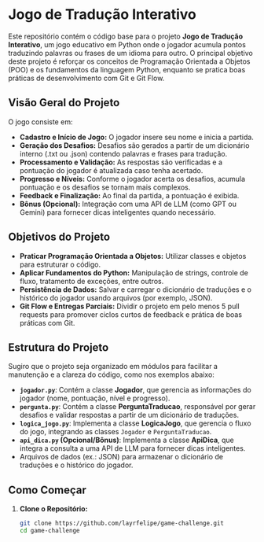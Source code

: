 # Jogo de Tradução Interativo

Este repositório contém o código base para o projeto **Jogo de Tradução Interativo**, um jogo educativo em Python onde o jogador acumula pontos traduzindo palavras ou frases de um idioma para outro. O principal objetivo deste projeto é reforçar os conceitos de Programação Orientada a Objetos (POO) e os fundamentos da linguagem Python, enquanto se pratica boas práticas de desenvolvimento com Git e Git Flow.

## Visão Geral do Projeto

O jogo consiste em:
- **Cadastro e Início de Jogo:** O jogador insere seu nome e inicia a partida.
- **Geração dos Desafios:** Desafios são gerados a partir de um dicionário interno (.txt ou .json) contendo palavras e frases para tradução.
- **Processamento e Validação:** As respostas são verificadas e a pontuação do jogador é atualizada caso tenha acertado.
- **Progresso e Níveis:** Conforme o jogador acerta os desafios, acumula pontuação e os desafios se tornam mais complexos.
- **Feedback e Finalização:** Ao final da partida, a pontuação é exibida.
- **Bônus (Opcional):** Integração com uma API de LLM (como GPT ou Gemini) para fornecer dicas inteligentes quando necessário.

## Objetivos do Projeto

- **Praticar Programação Orientada a Objetos:** Utilizar classes e objetos para estruturar o código.
- **Aplicar Fundamentos do Python:** Manipulação de strings, controle de fluxo, tratamento de exceções, entre outros.
- **Persistência de Dados:** Salvar e carregar o dicionário de traduções e o histórico do jogador usando arquivos (por exemplo, JSON).
- **Git Flow e Entregas Parciais:** Dividir o projeto em pelo menos 5 pull requests para promover ciclos curtos de feedback e prática de boas práticas com Git.

## Estrutura do Projeto

Sugiro que o projeto seja organizado em módulos para facilitar a manutenção e a clareza do código, como nos exemplos abaixo:

- **`jogador.py`**: Contém a classe **Jogador**, que gerencia as informações do jogador (nome, pontuação, nível e progresso).
- **`pergunta.py`**: Contém a classe **PerguntaTraducao**, responsável por gerar desafios e validar respostas a partir de um dicionário de traduções.
- **`logica_jogo.py`**: Implementa a classe **LogicaJogo**, que gerencia o fluxo do jogo, integrando as classes `Jogador` e `PerguntaTraducao`.
- **`api_dica.py` (Opcional/Bônus)**: Implementa a classe **ApiDica**, que integra a consulta a uma API de LLM para fornecer dicas inteligentes.
- Arquivos de dados (ex.: JSON) para armazenar o dicionário de traduções e o histórico do jogador.

## Como Começar

1. **Clone o Repositório:**
   ```bash
   git clone https://github.com/layrfelipe/game-challenge.git
   cd game-challenge
